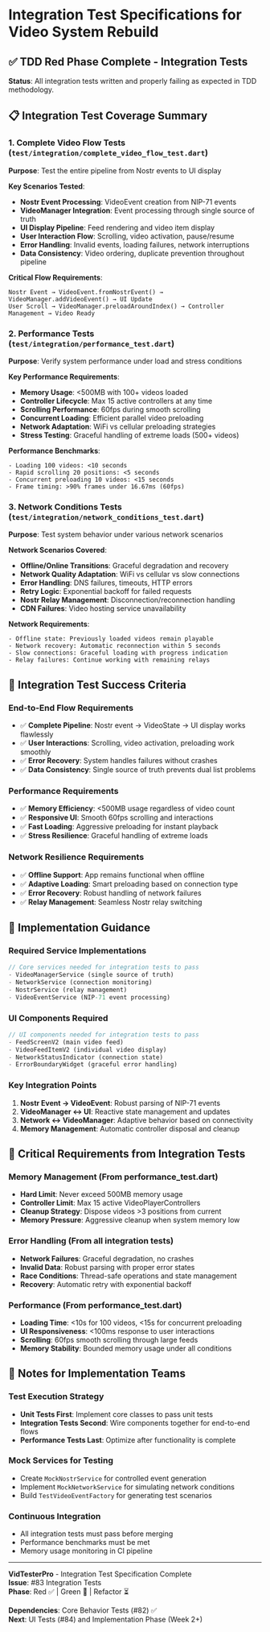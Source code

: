 # Integration Test Specifications for Video System Rebuild

## ✅ TDD Red Phase Complete - Integration Tests

**Status**: All integration tests written and properly failing as expected in TDD methodology.

## 📋 Integration Test Coverage Summary

### 1. Complete Video Flow Tests (`test/integration/complete_video_flow_test.dart`)
**Purpose**: Test the entire pipeline from Nostr events to UI display

**Key Scenarios Tested**:
- **Nostr Event Processing**: VideoEvent creation from NIP-71 events
- **VideoManager Integration**: Event processing through single source of truth
- **UI Display Pipeline**: Feed rendering and video item display
- **User Interaction Flow**: Scrolling, video activation, pause/resume
- **Error Handling**: Invalid events, loading failures, network interruptions
- **Data Consistency**: Video ordering, duplicate prevention throughout pipeline

**Critical Flow Requirements**:
```
Nostr Event → VideoEvent.fromNostrEvent() → VideoManager.addVideoEvent() → UI Update
User Scroll → VideoManager.preloadAroundIndex() → Controller Management → Video Ready
```

### 2. Performance Tests (`test/integration/performance_test.dart`)
**Purpose**: Verify system performance under load and stress conditions

**Key Performance Requirements**:
- **Memory Usage**: <500MB with 100+ videos loaded
- **Controller Lifecycle**: Max 15 active controllers at any time
- **Scrolling Performance**: 60fps during smooth scrolling
- **Concurrent Loading**: Efficient parallel video preloading
- **Network Adaptation**: WiFi vs cellular preloading strategies
- **Stress Testing**: Graceful handling of extreme loads (500+ videos)

**Performance Benchmarks**:
```
- Loading 100 videos: <10 seconds
- Rapid scrolling 20 positions: <5 seconds  
- Concurrent preloading 10 videos: <15 seconds
- Frame timing: >90% frames under 16.67ms (60fps)
```

### 3. Network Conditions Tests (`test/integration/network_conditions_test.dart`)
**Purpose**: Test system behavior under various network scenarios

**Network Scenarios Covered**:
- **Offline/Online Transitions**: Graceful degradation and recovery
- **Network Quality Adaptation**: WiFi vs cellular vs slow connections
- **Error Handling**: DNS failures, timeouts, HTTP errors
- **Retry Logic**: Exponential backoff for failed requests
- **Nostr Relay Management**: Disconnection/reconnection handling
- **CDN Failures**: Video hosting service unavailability

**Network Requirements**:
```
- Offline state: Previously loaded videos remain playable
- Network recovery: Automatic reconnection within 5 seconds
- Slow connections: Graceful loading with progress indication
- Relay failures: Continue working with remaining relays
```

## 🎯 Integration Test Success Criteria

### End-to-End Flow Requirements
- ✅ **Complete Pipeline**: Nostr event → VideoState → UI display works flawlessly
- ✅ **User Interactions**: Scrolling, video activation, preloading work smoothly
- ✅ **Error Recovery**: System handles failures without crashes
- ✅ **Data Consistency**: Single source of truth prevents dual list problems

### Performance Requirements  
- ✅ **Memory Efficiency**: <500MB usage regardless of video count
- ✅ **Responsive UI**: Smooth 60fps scrolling and interactions
- ✅ **Fast Loading**: Aggressive preloading for instant playback
- ✅ **Stress Resilience**: Graceful handling of extreme loads

### Network Resilience Requirements
- ✅ **Offline Support**: App remains functional when offline
- ✅ **Adaptive Loading**: Smart preloading based on connection type
- ✅ **Error Recovery**: Robust handling of network failures
- ✅ **Relay Management**: Seamless Nostr relay switching

## 🔧 Implementation Guidance

### Required Service Implementations
```dart
// Core services needed for integration tests to pass
- VideoManagerService (single source of truth)
- NetworkService (connection monitoring)
- NostrService (relay management)  
- VideoEventService (NIP-71 event processing)
```

### UI Components Required
```dart
// UI components needed for integration tests to pass
- FeedScreenV2 (main video feed)
- VideoFeedItemV2 (individual video display)
- NetworkStatusIndicator (connection state)
- ErrorBoundaryWidget (graceful error handling)
```

### Key Integration Points
1. **Nostr Event → VideoEvent**: Robust parsing of NIP-71 events
2. **VideoManager ↔ UI**: Reactive state management and updates
3. **Network ↔ VideoManager**: Adaptive behavior based on connectivity
4. **Memory Management**: Automatic controller disposal and cleanup

## 🚨 Critical Requirements from Integration Tests

### Memory Management (From performance_test.dart)
- **Hard Limit**: Never exceed 500MB memory usage
- **Controller Limit**: Max 15 active VideoPlayerControllers
- **Cleanup Strategy**: Dispose videos >3 positions from current
- **Memory Pressure**: Aggressive cleanup when system memory low

### Error Handling (From all integration tests)
- **Network Failures**: Graceful degradation, no crashes
- **Invalid Data**: Robust parsing with proper error states
- **Race Conditions**: Thread-safe operations and state management
- **Recovery**: Automatic retry with exponential backoff

### Performance (From performance_test.dart)
- **Loading Time**: <10s for 100 videos, <15s for concurrent preloading
- **UI Responsiveness**: <100ms response to user interactions
- **Scrolling**: 60fps smooth scrolling through large feeds
- **Memory Stability**: Bounded memory usage under all conditions

## 📝 Notes for Implementation Teams

### Test Execution Strategy
- **Unit Tests First**: Implement core classes to pass unit tests
- **Integration Tests Second**: Wire components together for end-to-end flows
- **Performance Tests Last**: Optimize after functionality is complete

### Mock Services for Testing
- Create `MockNostrService` for controlled event generation
- Implement `MockNetworkService` for simulating network conditions  
- Build `TestVideoEventFactory` for generating test scenarios

### Continuous Integration
- All integration tests must pass before merging
- Performance benchmarks must be met
- Memory usage monitoring in CI pipeline

---

**VidTesterPro** - Integration Test Specification Complete  
**Issue**: #83 Integration Tests  
**Phase**: Red ✅ | Green 🔄 | Refactor ⏳

**Dependencies**: Core Behavior Tests (#82) ✅  
**Next**: UI Tests (#84) and Implementation Phase (Week 2+)